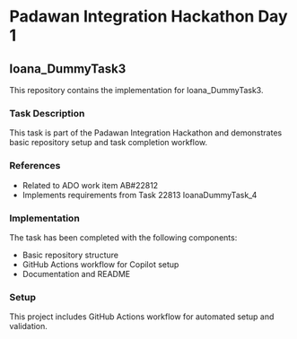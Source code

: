 # Padawan Integration Hackathon Day 1

## Ioana_DummyTask3

This repository contains the implementation for Ioana_DummyTask3.

### Task Description
This task is part of the Padawan Integration Hackathon and demonstrates basic repository setup and task completion workflow.

### References
- Related to ADO work item AB#22812
- Implements requirements from Task 22813 IoanaDummyTask_4

### Implementation
The task has been completed with the following components:
- Basic repository structure
- GitHub Actions workflow for Copilot setup
- Documentation and README

### Setup
This project includes GitHub Actions workflow for automated setup and validation.